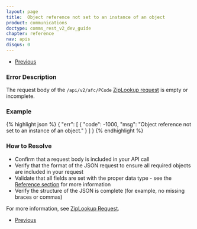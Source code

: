 ```yaml
---
layout: page
title:  Object reference not set to an instance of an object
product: communications
doctype: comms_rest_v2_dev_guide
chapter: reference
nav: apis
disqus: 0
---
```


<ul class="pager">
  <li class="previous"><a href="/communications/dev-guide_rest_v2/reference/jurisdiction-determination-errors/"><i class="glyphicon glyphicon-chevron-left"></i>Previous</a></li>
</ul>

<h3>Error Description</h3>
The request body of the <code>/api/v2/afc/PCode</code>  <a class="dev-guide-link" href="/communications/dev-guide_rest_v2/reference/zip-lookup-request/">ZipLookup request</a> is empty or incomplete.

<h3>Example</h3>
{% highlight json %}
{
  "err": [
    {
      "code": -1000,
      "msg": "Object reference not set to an instance of an object."
    }
  ]
}
{% endhighlight %}

<h3>How to Resolve</h3>
<ul class="dev-guide-list">
    <li>Confirm that a request body is included in your API call</li>
    <li>Verify that the format of the JSON request to ensure all required objects are included in your request</li>
    <li>Validate that all fields are set with the proper data type - see the <a class="dev-guide-link" href="/communications/dev-guide_rest_v2/reference/zip-lookup-request/">Reference section</a> for more information</li>
    <li>Verify the structure of the JSON is complete (for example, no missing braces or commas)</li>
</ul>

For more information, see <a class="dev-guide-link" href="/communications/dev-guide_rest_v2/reference/zip-lookup-request/">ZipLookup Request</a>.

<ul class="pager">
  <li class="previous"><a href="/communications/dev-guide_rest_v2/reference/jurisdiction-determination-errors/"><i class="glyphicon glyphicon-chevron-left"></i>Previous</a></li>
</ul>